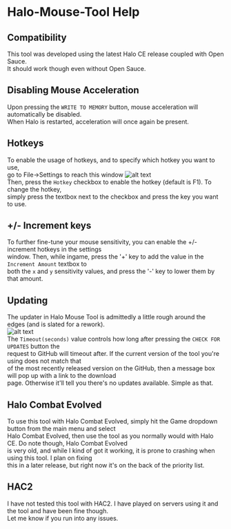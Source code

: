# Halo-Mouse-Tool Help  
## Compatibility
This tool was developed using the latest Halo CE release coupled with Open Sauce.  
It should work though even without Open Sauce.
## Disabling Mouse Acceleration  
Upon pressing the ```WRITE TO MEMORY``` button, mouse acceleration will automatically be disabled.  
When Halo is restarted, acceleration will once again be present.  
## Hotkeys  
To enable the usage of hotkeys, and to specify which hotkey you want to use,  
go to File->Settings to reach this window
![alt text](https://imgur.com/vplrskF)  
Then, press the ```Hotkey``` checkbox to enable the hotkey (default is F1). To change the hotkey,  
simply press the textbox next to the checkbox and press the key you want to use.  
## +/- Increment keys  
To further fine-tune your mouse sensitivity, you can enable the +/- increment hotkeys in the settings  
window. Then, while ingame, press the '+' key to add the value in the ```Increment Amount``` textbox to  
both the ```x``` and ```y``` sensitivity values, and press the '-' key to lower them by that amount.  
## Updating  
The updater in Halo Mouse Tool is admittedly a little rough around the edges (and is slated for a rework).  
![alt text](https://imgur.com/1k3SejY)  
The ```Timeout(seconds)``` value controls how long after pressing the ```CHECK FOR UPDATES``` button the  
request to GitHub will timeout after. If the current version of the tool you're using does not match that  
of the most recently released version on the GitHub, then a message box will pop up with a link to the download  
page. Otherwise it'll tell you there's no updates available. Simple as that.  
## Halo Combat Evolved  
To use this tool with Halo Combat Evolved, simply hit the Game dropdown button from the main menu and select  
Halo Combat Evolved, then use the tool as you normally would with Halo CE. Do note though, Halo Combat Evolved  
is very old, and while I kind of got it working, it is prone to crashing when using this tool. I plan on fixing  
this in a later release, but right now it's on the back of the priority list.
## HAC2  
I have not tested this tool with HAC2. I have played on servers using it and the tool and have been fine though.  
Let me know if you run into any issues.